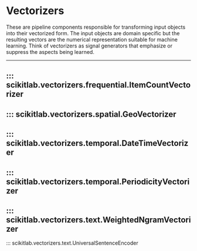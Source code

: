 # Vectorizers

These are pipeline components responsible for transforming input objects into
their vectorized form. The input objects are domain specific but the resulting
vectors are the numerical representation suitable for machine learning. Think
of vectorizers as signal generators that emphasize or suppress the aspects being
learned.

---
::: scikitlab.vectorizers.frequential.ItemCountVectorizer
---
::: scikitlab.vectorizers.spatial.GeoVectorizer
---
::: scikitlab.vectorizers.temporal.DateTimeVectorizer
---
::: scikitlab.vectorizers.temporal.PeriodicityVectorizer
---
::: scikitlab.vectorizers.text.WeightedNgramVectorizer
---
::: scikitlab.vectorizers.text.UniversalSentenceEncoder
